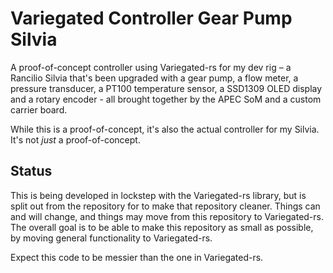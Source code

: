 # Variegated Controller Gear Pump Silvia

A proof-of-concept controller using Variegated-rs for my dev rig – a Rancilio Silvia that's been upgraded
with a gear pump, a flow meter, a pressure transducer, a PT100 temperature sensor, a SSD1309 OLED display
and a rotary encoder - all brought together by the APEC SoM and a custom carrier board.

While this is a proof-of-concept, it's also the actual controller for my Silvia. It's not *just* a proof-of-concept.

## Status

This is being developed in lockstep with the Variegated-rs library, but is split out from the repository
for to make that repository cleaner. Things can and will change, and things may move from this repository to
Variegated-rs. The overall goal is to be able to make this repository as small as possible, by moving 
general functionality to Variegated-rs.

Expect this code to be messier than the one in Variegated-rs.